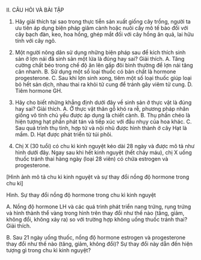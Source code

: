 II. CÂU HỎI VÀ BÀI TẬP

1. Hãy giải thích tại sao trong thực tiễn sản xuất giống cây trồng, người ta ưu tiên áp dụng biện pháp giâm cành hoặc nuôi cấy mô tế bào đối với cây bạch đàn, keo, hoa hồng, ghép mắt đối với cây hồng ăn quả, lai hữu tính với cây ngô.

2. Một người nông dân sử dụng những biện pháp sau để kích thích sinh sản ở lợn nái đã sinh sản một lứa là đúng hay sai? Giải thích.
A. Tăng cường chất béo trong chế độ ăn lên gấp đôi bình thường để lợn nái tăng cân nhanh.
B. Sử dụng một số loại thuốc có bản chất là hormone progesterone.
C. Sau khi lợn sinh xong, tiêm một số loại thuốc giúp loại bỏ hết sản dịch, nhau thai ra khỏi tử cung để tránh gây viêm tử cung.
D. Tiêm hormone GH.

3. Hãy cho biết những khẳng định dưới đây về sinh sản ở thực vật là đúng hay sai? Giải thích.
A. Ở thực vật thân gỗ khó ra rễ, phương pháp nhân giống vô tính chủ yếu được áp dụng là chiết cành.
B. Thụ phấn chéo là hiện tượng hạt phấn phát tán và tiếp xúc với đầu nhụy của hoa khác.
C. Sau quá trình thụ tinh, hợp tử và nội nhũ được hình thành ở cây Hạt là mầm.
D. Hạt được phát triển từ túi phôi.

4. Chị X (30 tuổi) có chu kì kinh nguyệt kéo dài 28 ngày và được mô tả như hình dưới đây. Ngay sau khi hết kinh nguyệt (hết chảy máu), chị X uống thuốc tránh thai hàng ngày (loại 28 viên) có chứa estrogen và progesterone.

[Hình ảnh mô tả chu kì kinh nguyệt và sự thay đổi nồng độ hormone trong chu kì]

Hình. Sự thay đổi nồng độ hormone trong chu kì kinh nguyệt

A. Nồng độ hormone LH và các quá trình phát triển nang trứng, rụng trứng và hình thành thể vàng trong hình trên thay đổi như thế nào (tăng, giảm, không đổi, không xảy ra) so với trường hợp không uống thuốc tránh thai? Giải thích.

B. Sau 21 ngày uống thuốc, nồng độ hormone estrogen và progesterone thay đổi như thế nào (tăng, giảm, không đổi)? Sự thay đổi này dẫn đến hiện tượng gì trong chu kì kinh nguyệt?